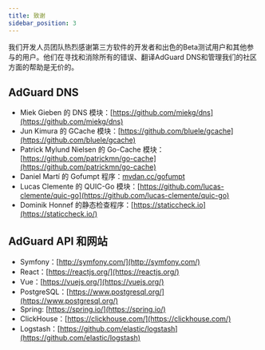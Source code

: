 ```yaml
---
title: 致谢
sidebar_position: 3
---
```


我们开发人员团队热烈感谢第三方软件的开发者和出色的Beta测试用户和其他参与的用户。他们在寻找和消除所有的错误、翻译AdGuard DNS和管理我们的社区方面的帮助是无价的。

## AdGuard DNS

- Miek Gieben 的 DNS 模块：[https://github.com/miekg/dns](https://github.com/miekg/dns)
- Jun Kimura 的 GCache 模块：[https://github.com/bluele/gcache](https://github.com/bluele/gcache)
- Patrick Mylund Nielsen 的 Go-Cache 模块：[https://github.com/patrickmn/go-cache](https://github.com/patrickmn/go-cache)
- Daniel Martí 的 Gofumpt 程序：[mvdan.cc/gofumpt](https://github.com/mvdan/gofumpt)
- Lucas Clemente 的 QUIC-Go 模块：[https://github.com/lucas-clemente/quic-go](https://github.com/lucas-clemente/quic-go)
- Dominik Honnef 的静态检查程序：[https://staticcheck.io](https://staticcheck.io/)

## AdGuard API 和网站

- Symfony：[http://symfony.com/](http://symfony.com/)
- React：[https://reactjs.org/](https://reactjs.org/)
- Vue：[https://vuejs.org/](https://vuejs.org/)
- PostgreSQL：[https://www.postgresql.org/](https://www.postgresql.org/)
- Spring: [https://spring.io/](https://spring.io/)
- ClickHouse：[https://clickhouse.com/](https://clickhouse.com/)
- Logstash：[https://github.com/elastic/logstash](https://github.com/elastic/logstash)
